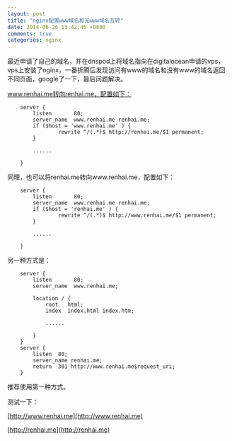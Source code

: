 ```yaml
---
layout: post
title: "nginx配置www域名和无www域名互转"
date: 2014-06-26 15:42:45 +0800
comments: true
categories: nginx
---
```


最近申请了自己的域名，并在dnspod上将域名指向在digitalocean申请的vps，vps上安装了nginx，一番折腾后发现访问有www的域名和没有www的域名返回不同页面，google了一下，最后问题解决。

www.renhai.me转向renhai.me，配置如下：<!--more-->
```
    server {
        listen       80;
        server_name  www.renhai.me renhai.me;
        if ($host = 'www.renhai.me' ) {
                rewrite ^/(.*)$ http://renhai.me/$1 permanent;
        }
        
        ......
        
    }
```
同理，也可以将renhai.me转向www.renhai.me，配置如下：
```
    server {
        listen       80;
        server_name  www.renhai.me renhai.me;
        if ($host = 'renhai.me' ) {
                rewrite ^/(.*)$ http://www.renhai.me/$1 permanent;
        }
        
        ......
        
    }
```
另一种方式是：
```
    server {
        listen       80;
        server_name  www.renhai.me;

        location / {
            root   html;
            index  index.html index.htm;
            
            ......
            
        }
    }
    server {
        listen  80;
        server_name renhai.me;
        return  301 http://www.renhai.me$request_uri;
    }
```
推荐使用第一种方式。

测试一下：

[http://www.renhai.me](http://www.renhai.me)

[http://renhai.me](http://renhai.me)

